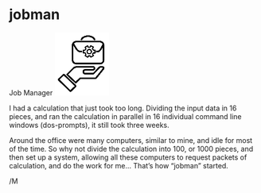 # jobman
Job Manager
![Logo](https://raw.githubusercontent.com/MartinHvidberg/jobman/master/doc/JobMan_logo_100_127pix.png)

I had a calculation that just took too long.
Dividing the input data in 16 pieces, and ran the calculation in parallel in 16 individual command line windows (dos-prompts), it still took three weeks.

Around the office were many computers, similar to mine, and idle for most of the time. So why not divide the calculation into 100, or 1000 pieces, and then set up a system, allowing all these computers to request packets of calculation, and do the work for me... That’s how “jobman” started.

/M

